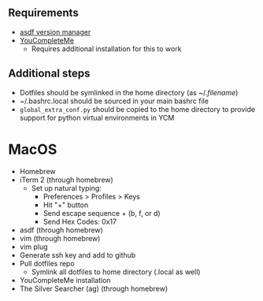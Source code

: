 ## Requirements

- [asdf version manager](https://github.com/asdf-vm/asdf)
- [YouCompleteMe](https://github.com/ycm-core/YouCompleteMe)
  - Requires additional installation for this to work

## Additional steps
- Dotfiles should be symlinked in the home directory (as ~/._filename_)
- ~/.bashrc.local should be sourced in your main bashrc file
- `global_extra_conf.py` should be copied to the home directory to provide
  support for python virtual environments in YCM


# MacOS
- Homebrew
- iTerm 2 (through homebrew)
  - Set up natural typing:
    - Preferences > Profiles > Keys
    - Hit "+" button
    - Send escape sequence + (b, f, or d)
    - Send Hex Codes: 0x17
- asdf (through homebrew)
- vim (through homebrew)
- vim plug
- Generate ssh key and add to github
- Pull dotfiles repo
  - Symlink all dotfiles to home directory (.local as well)
- YouCompleteMe installation
- The Silver Searcher (ag) (through homebrew)

